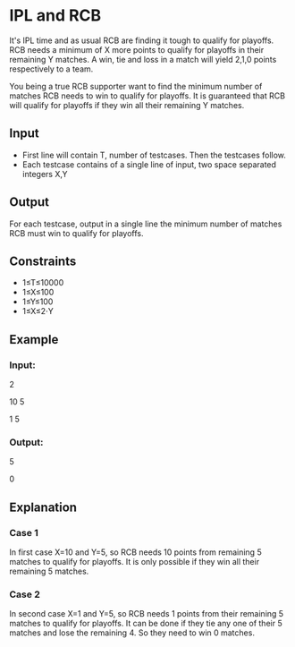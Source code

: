 # IPL and RCB

It's IPL time and as usual RCB are finding it tough to qualify for playoffs. 
RCB needs a minimum of X more points to qualify for playoffs in their remaining Y matches. 
A win, tie and loss in a match will yield 2,1,0 points respectively to a team.

You being a true RCB supporter want to find the minimum number of matches RCB needs to win to qualify for playoffs. 
It is guaranteed that RCB will qualify for playoffs if they win all their remaining Y matches.

## Input

- First line will contain T, number of testcases. Then the testcases follow.
- Each testcase contains of a single line of input, two space separated integers X,Y

## Output

For each testcase, output in a single line the minimum number of matches RCB must win to qualify for playoffs.

## Constraints

- 1≤T≤10000
- 1≤X≤100
- 1≤Y≤100
- 1≤X≤2⋅Y

## Example

### Input:

2

10 5

1 5

### Output:

5

0

## Explanation

### Case 1

In first case X=10 and Y=5, so RCB needs 10 points from remaining 5 matches to qualify for playoffs. 
It is only possible if they win all their remaining 5 matches.

### Case 2

In second case X=1 and Y=5, so RCB needs 1 points from their remaining 5 matches to qualify for playoffs. 
It can be done if they tie any one of their 5 matches and lose the remaining 4. So they need to win 0 matches.

